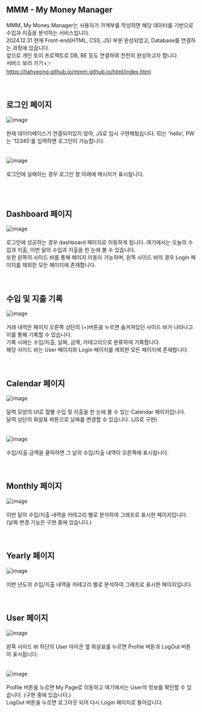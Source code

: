 ## MMM - My Money Manager
MMM, My Money Manager는 사용자가 가계부를 작성하면 해당 데이터를 기반으로 수입과 지출을 분석하는 서비스입니다. <br>
2024.12.31 현재 Front-end(HTML, CSS, JS) 부분 완성되었고, Database를 연결하는 과정에 있습니다. <br>
앞으로 개인 토이 프로젝트로 DB, BE 등도 연결하여 천천히 완성하고자 합니다. <br>
서비스 보러 가기 👉 https://hahyeong.github.io/mmm.github.io/html/index.html <br>
<br><br>
## 로그인 페이지
![image](https://github.com/user-attachments/assets/3f3dd528-1b62-45c6-a338-a301d9c83e15)
<br><br>
현재 데이터베이스가 연결되어있지 않아, JS로 임시 구현해뒀습니다. ID는 'hello', PW는 '12345'를 입력하면 로그인이 가능합니다.<br>
<br><br>
![image](https://github.com/user-attachments/assets/969189dc-24dd-41da-af7c-35e82e36a55b)
<br><br>
로그인에 실패하는 경우 로그인 창 아래에 메시지가 표시됩니다.<br>
<br><br><br>
## Dashboard 페이지
![image](https://github.com/user-attachments/assets/dabdeec8-5619-4910-ab3d-ef6425b23dbf)
<br><br>
로그인에 성공하는 경우 dashboard 페이지로 이동하게 됩니다. 여기에서는 오늘의 수입과 지출, 이번 달의 수입과 지출을 한 눈에 볼 수 있습니다. <br>
또한 왼쪽의 사이드 바를 통해 페이지 이동이 가능하며, 왼쪽 사이드 바의 경우 Login 페이지를 제외한 모든 페이지에 존재합니다.<br>
<br><br>
## 수입 및 지출 기록
![image](https://github.com/user-attachments/assets/e5780fb7-8555-4e8d-8216-0afc0764c65c)
<br><br>
거래 내역은 페이지 오른쪽 상단의 (+)버튼을 누르면 숨겨져있던 사이드 바가 나타나고 이를 통해 기록할 수 있습니다. <br>
기록 시에는 수입/지출, 날짜, 금액, 카테고리으로 분류하여 기록합니다. <br>
해당 사이드 바는 User 페이지와 Login 페이지를 제외한 모든 페이지에 존재합니다.<br>
<br><br>
## Calendar 페이지
![image](https://github.com/user-attachments/assets/073a1c30-51cb-41c4-be1b-da323ced23dc)
<br><br>
달력 모양의 UI로 월별 수입 및 지출을 한 눈에 볼 수 있는 Calendar 페이지입니다. <br>
달력 상단의 화살표 버튼으로 날짜를 변경할 수 있습니다. (JS로 구현)<br>
<br><br>
![image](https://github.com/user-attachments/assets/0ddfa91e-ae0d-45f8-9479-b141efeda9d7)
<br><br>
수입/지출 금액을 클릭하면 그 날의 수입/지출 내역이 오른쪽에 표시됩니다. <br>
<br><br>
## Monthly 페이지
![image](https://github.com/user-attachments/assets/b1126ea5-1f06-4ddb-90ad-ac03abf850f2)
<br><br>
이번 달의 수입/지출 내역을 카테고리 별로 분석하여 그래프로 표시한 페이지입니다. <br>
(날짜 변경 기능은 구현 중에 있습니다.)<br>
<br><br>
## Yearly 페이지
![image](https://github.com/user-attachments/assets/bff9ad24-5494-4096-ae6a-32baccc136bf)
<br><br>
이번 년도의 수입/지출 내역을 카테고리 별로 분석하여 그래프로 표시한 페이지입니다.<br>
<br><br>
## User 페이지
![image](https://github.com/user-attachments/assets/c2e1d947-cbcd-4b8e-bc9b-0d927f14db96)
<br><br>
왼쪽 사이드 바 하단의 User 아이콘 옆 화살표를 누르면 Profile 버튼과 LogOut 버튼이 표시됩니다. <br>
<br><br>
![image](https://github.com/user-attachments/assets/56678244-9ece-4c24-9fa1-355d71150417)
<br><br>
Profile 버튼을 누르면 My Page로 이동하고 여기에서는 User의 정보를 확인할 수 있습니다. (구현 중에 있습니다.) <br>
LogOut 버튼을 누르면 로그아웃 되어 다시 Login 페이지로 돌아갑니다.<br>
